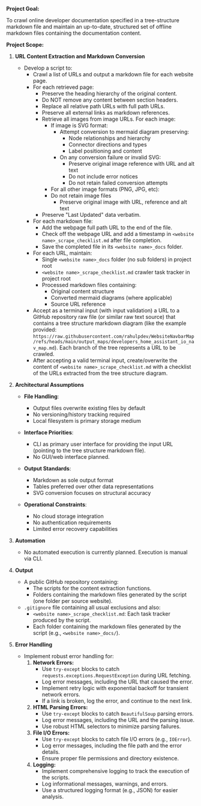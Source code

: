 **Project Goal:**

To crawl online developer documentation specified in a tree-structure markdown file and maintain an up-to-date, structured set of offline markdown files containing the documentation content.

**Project Scope:**

1.  **URL Content Extraction and Markdown Conversion**

    - Develop a script to:
      - Crawl a list of URLs and output a markdown file for each website page.
      - For each retrieved page:
        - Preserve the heading hierarchy of the original content.
        - Do NOT remove any content between section headers.
        - Replace all relative path URLs with full path URLs.
        - Preserve all external links as markdown references.
        - Retrieve all images from image URLs. For each image:
          - If image is SVG format:
            - Attempt conversion to mermaid diagram preserving:
              - Node relationships and hierarchy
              - Connector directions and types
              - Label positioning and content
            - On any conversion failure or invalid SVG:
              - Preserve original image reference with URL and alt text
              - Do not include error notices
              - Do not retain failed conversion attempts
          - For all other image formats (PNG, JPG, etc):
          - Do not retain image files
            - Preserve original image with URL, reference and alt text
        - Preserve "Last Updated" data verbatim.
      - For each markdown file:
        - Add the webpage full path URL to the end of the file.
        - Check off the webpage URL and add a timestamp in `<website name>_scrape_checklist.md` after file completion.
        - Save the completed file in its `<website name>_docs` folder.
      - For each URL, maintain:
        - Single `<website name>_docs` folder (no sub folders) in project root
        - `<website name>_scrape_checklist.md` crawler task tracker in project root
        - Processed markdown files containing:
          - Original content structure
          - Converted mermaid diagrams (where applicable)
          - Source URL reference
      - Accept as a terminal input (with input validation) a URL to a GitHub repository raw file (or similar raw text source) that contains a tree structure markdown diagram (like the example provided: `https://raw.githubusercontent.com/rahulpdev/WebsiteNavbarMap/refs/heads/main/output_maps/developers_home_assistant_io_nav_map.md`). Each branch of the tree represents a URL to be crawled.
      - After accepting a valid terminal input, create/overwrite the content of `<website name>_scrape_checklist.md` with a checklist of the URLs extracted from the tree structure diagram.

2.  **Architectural Assumptions**

    - **File Handling**:

      - Output files overwrite existing files by default
      - No versioning/history tracking required
      - Local filesystem is primary storage medium

    - **Interface Priorities**:

      - CLI as primary user interface for providing the input URL (pointing to the tree structure markdown file).
      - No GUI/web interface planned.

    - **Output Standards**:

      - Markdown as sole output format
      - Tables preferred over other data representations
      - SVG conversion focuses on structural accuracy

    - **Operational Constraints**:
      - No cloud storage integration
      - No authentication requirements
      - Limited error recovery capabilities

3.  **Automation**

    - No automated execution is currently planned. Execution is manual via CLI.

4.  **Output**

    - A public GitHub repository containing:
      - The scripts for the content extraction functions.
      - Folders containing the markdown files generated by the script (one folder per source website).
    - `.gitignore` file containing all usual exclusions and also:
      - `<website name>_scrape_checklist.md`: Each task tracker produced by the script.
      - Each folder containing the markdown files generated by the script (e.g., `<website name>_docs/`).

5.  **Error Handling**
    - Implement robust error handling for:
      1.  **Network Errors:**
          - Use `try-except` blocks to catch `requests.exceptions.RequestException` during URL fetching.
          - Log error messages, including the URL that caused the error.
          - Implement retry logic with exponential backoff for transient network errors.
          - If a link is broken, log the error, and continue to the next link.
      2.  **HTML Parsing Errors:**
          - Use `try-except` blocks to catch `BeautifulSoup` parsing errors.
          - Log error messages, including the URL and the parsing issue.
          - Use robust HTML selectors to minimize parsing failures.
      3.  **File I/O Errors:**
          - Use `try-except` blocks to catch file I/O errors (e.g., `IOError`).
          - Log error messages, including the file path and the error details.
          - Ensure proper file permissions and directory existence.
      4.  **Logging:**
          - Implement comprehensive logging to track the execution of the scripts.
          - Log informational messages, warnings, and errors.
          - Use a structured logging format (e.g., JSON) for easier analysis.
